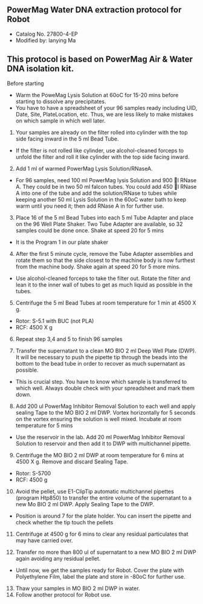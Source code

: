 ## PowerMag Water DNA extraction protocol for Robot
* Catalog No. 27800-4-EP
* Modified by: lanying Ma

## This protocol is based on PowerMag Air & Water DNA isolation kit.
Before starting
*	Warm the PoweMag Lysis Solution at 60oC for 15-20 mins before starting to dissolve any precipitates.
*	You have to have a spreadsheet of your 96 samples ready including UID, Date, Site, PlateLocation, etc.  Thus, we are less likely to make mistakes on which sample in which well later. 


1.	Your samples are already on the filter rolled into cylinder with the top side facing inward in the 5 ml Bead Tube.
*	If the filter is not rolled like cylinder, use alcohol-cleaned forceps to unfold the filter and roll it like cylinder with the top side facing inward. 

2.	Add 1 ml of warmed PowerMag Lysis Solution/RNaseA.
*	For 96 samples, need 100 ml PowerMag lysis Solution and 900 l RNase A. They could be in two 50 ml falcon tubes.  You could add 450 l RNase A into one of the tube and add the solution/RNase to tubes while keeping another 50 ml Lysis Solution in the 60oC water bath to keep warm until you need it; then add RNase A in for further use. 

3.	Place 16 of the 5 ml Bead Tubes into each 5 ml Tube Adapter and place on the 96 Well Plate Shaker.  Two Tube Adapter are available, so 32 samples could be done once. Shake at speed 20 for 5 mins
*	It is the Program 1 in our plate shaker

4.	After the first 5 minute cycle, remove the Tube Adapter assemblies and rotate them so that the side closest to the machine body is now furthest from the machine body. Shake again at speed 20 for 5 more mins. 
*	Use alcohol-cleaned forceps to take the filter out. Rotate the filter and lean it to the inner wall of tubes to get as much liquid as possible in the tubes. 

5.	Centrifuge the 5 ml Bead Tubes at room temperature for 1 min at 4500 X g. 
*	Rotor: S-5.1 with BUC (not PLA)
*	RCF: 4500 X g

6.	Repeat step 3,4 and 5 to finish 96 samples

7.	Transfer the supernatant to a clean MO BIO 2 ml Deep Well Plate (DWP). It will be necessary to push the pipette tip through the beads into the bottom to the bead tube in order to recover as much supernatant as possible.
*	This is crucial step. You have to know which sample is transferred to which well.  Always double check with your spreadsheet and mark them down.

8.  Add 200 ul PowerMag Inhibitor Removal Solution to each well and apply sealing Tape to the MO BIO 2 ml DWP. Vortex horizontally for 5 seconds on the vortex ensuring the solution is well mixed. Incubate at room temperature for 5 mins
*	Use the reservoir in the lab.  Add 20 ml PowerMag Inhibitor Removal Solution to reservoir and then add it to DWP with multichannel pipette.

9.	  Centrifuge the MO BIO 2 ml DWP at room temperature for 6 mins at 4500 X g. Remove and discard Sealing Tape.
*	Rotor: S-5700
*	RCF: 4500 g

10.	  Avoid the pellet, use E1-ClipTip automatic multichannel pipettes (program Htp850) to transfer the entire volume of the supernatant to a new Mo BIO 2 ml DWP. Apply Sealing Tape to the DWP. 
*	Position is around 7 for the plate holder. You can insert the pipette and check whether the tip touch the pellets

11.	  Centrifuge at 4500 g for 6 mins to clear any residual particulates that may have carried over.

12.   Transfer no more than 800 ul of supernatant to a new MO BIO 2 ml DWP again avoiding any residual pellet.
*	Until now, we get the samples ready for Robot. Cover the plate with Polyethylene Film, label the plate and store in -80oC for further use.

13.	  Thaw your samples in MO BIO 2 ml DWP in water.
14.	  Follow another protocol for Robot use. 
